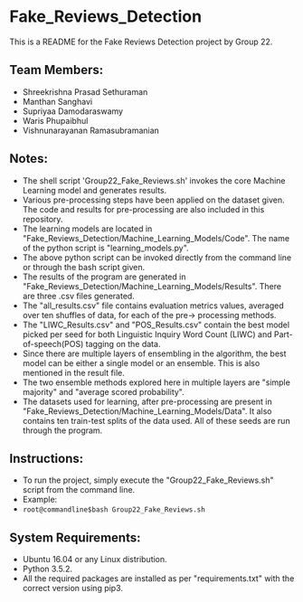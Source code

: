# Fake_Reviews_Detection

This is a README for the Fake Reviews Detection project by Group 22.

## Team Members:
* Shreekrishna Prasad Sethuraman
* Manthan Sanghavi
* Supriyaa Damodaraswamy
* Waris Phupaibhul
* Vishnunarayanan Ramasubramanian

## Notes:
* The shell script 'Group22_Fake_Reviews.sh' invokes the core Machine Learning model and generates results.
* Various pre-processing steps have been applied on the dataset given. The code and results for pre-processing are also included in this repository.
* The learning models are located in "Fake_Reviews_Detection/Machine_Learning_Models/Code". The name of the python script is "learning_models.py".
* The above python script can be invoked directly from the command line or through the bash script given.
* The results of the program are generated in "Fake_Reviews_Detection/Machine_Learning_Models/Results". There are three .csv files generated.
* The "all_results.csv" file contains evaluation metrics values, averaged over ten shuffles of data, for each of the pre-> processing methods.
* The "LIWC_Results.csv" and "POS_Results.csv" contain the best model picked per seed for both Linguistic Inquiry Word Count (LIWC) and Part-of-speech(POS) tagging on the data.
* Since there are multiple layers of ensembling in the algorithm, the best model can be either a single model or an ensemble. This is also mentioned in the result file.
* The two ensemble methods explored here in multiple layers are "simple majority" and "average scored probability". 
* The datasets used for learning, after pre-processing are present in "Fake_Reviews_Detection/Machine_Learning_Models/Data". It also contains ten train-test splits of the data used. All of these seeds are run through the program.

## Instructions:
* To run the project, simply execute the "Group22_Fake_Reviews.sh" script from the command line.
* Example:
* `root@commandline$bash Group22_Fake_Reviews.sh`

## System Requirements:
* Ubuntu 16.04 or any Linux distribution.
* Python 3.5.2.
* All the required packages are installed as per "requirements.txt" with the correct version using pip3.
